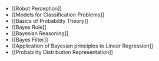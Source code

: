 - [[Robot Perception]]
- [[Models for Classification Problems]]
- [[Basics of Probability Theory]]
- [[Bayes Rule]]
- [[Bayesian Reasoning]]
- [[Bayes Filter]]
- [[Application of Bayesian principles to Linear Regression]]
- [[Probability Distribution Representation]]